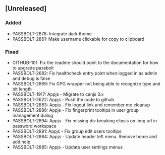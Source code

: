 ## [Unreleased]
### Added
- PASSBOLT-2878: Integrate dark theme
- PASSBOLT-2861: Make username clickable for copy to clipboard

### Fixed
- GITHUB-101: Fix the readme should point to the documentation for how to upgrade passbolt
- PASSBOLT-2682: Fix healthcheck entry point when logged in as admin and debug is false
- PASSBOLT-2869: Fix GPG wrapper not being able to recognize type and bit length
- PASSBOLT-1917: Appjs - Migrate to canjs 3.x
- PASSBOLT-2622: Appjs - Push the code to github
- PASSBOLT-2883: Appjs - Fix logout link and remember me cleanup
- PASSBOLT-2886: Appjs - Fix fingerprint tooltips in user group management dialog
- PASSBOLT-2894: Appjs - Fix missing div breaking elipsis on long url in password workspace
- PASSBOLT-2891: Appjs - Fix group edit users tooltips
- PASSBOLT-2884: Appjs - Update header left menu. Remove home and add help
- PASSBOLT-2885: Appjs - Update user settings menus
